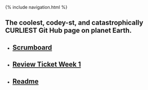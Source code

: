 {% include navigation.html %}
## The coolest, codey-st, and catastrophically CURLIEST Git Hub page on planet Earth.

- ## [Scrumboard](https://github.com/kamryns/curly-cupboard/projects/1)
- ## [Review Ticket Week 1](https://github.com/kamryns/curly-cupboard/issues/17)
- ## [Readme](https://github.com/kamryns/curly-cupboard)